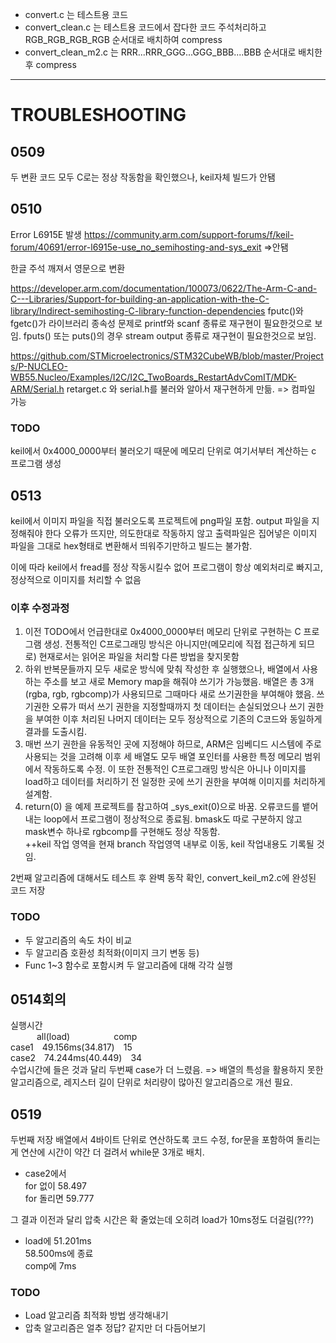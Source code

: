 - convert.c 는 테스트용 코드
- convert_clean.c 는 테스트용 코드에서 잡다한 코드 주석처리하고 RGB_RGB_RGB_RGB 순서대로 배치하여 compress
- convert_clean_m2.c 는 RRR...RRR_GGG...GGG_BBB....BBB 순서대로 배치한 후 compress

---
# TROUBLESHOOTING

## 0509   
두 변환 코드 모두 C로는 정상 작동함을 확인했으나, keil자체 빌드가 안됌

## 0510    
Error L6915E 발생
https://community.arm.com/support-forums/f/keil-forum/40691/error-l6915e-use_no_semihosting-and-sys_exit =>안됌

한글 주석 깨져서 영문으로 변환

https://developer.arm.com/documentation/100073/0622/The-Arm-C-and-C---Libraries/Support-for-building-an-application-with-the-C-library/Indirect-semihosting-C-library-function-dependencies
fputc()와 fgetc()가 라이브러리 종속성 문제로 printf와 scanf 종류로 재구현이 필요한것으로 보임.
fputs() 또는 puts()의 경우 stream output 종류로 재구현이 필요한것으로 보임.

https://github.com/STMicroelectronics/STM32CubeWB/blob/master/Projects/P-NUCLEO-WB55.Nucleo/Examples/I2C/I2C_TwoBoards_RestartAdvComIT/MDK-ARM/Serial.h
retarget.c 와 serial.h를 불러와 알아서 재구현하게 만듦. => 컴파일 가능

### TODO
keil에서 0x4000_0000부터 불러오기 때문에 메모리 단위로 여기서부터 계산하는 c 프로그램 생성

## 0513
keil에서 이미지 파일을 직접 불러오도록 프로젝트에 png파일 포함.
output 파일을 지정해줘야 한다 오류가 뜨지만, 의도한대로 작동하지 않고 출력파일은 집어넣은 이미지 파일을 그대로 hex형태로 변환해서 띄워주기만하고 빌드는 불가함.

이에 따라 keil에서 fread를 정상 작동시킬수 없어 프로그램이 항상 예외처리로 빠지고, 정상적으로 이미지를 처리할 수 없음

### 이후 수정과정
1. 이전 TODO에서 언급한대로 0x4000_0000부터 메모리 단위로 구현하는 C 프로그램 생성. 전통적인 C프로그래밍 방식은 아니지만(메모리에 직접 접근하게 되므로) 현재로서는 읽어온 파일을 처리할 다른 방법을 찾지못함
2. 하위 반복문들까지 모두 새로운 방식에 맞춰 작성한 후 실행했으나, 배열에서 사용하는 주소를 보고 새로 Memory map을 해줘야 쓰기가 가능했음. 배열은 총 3개(rgba, rgb, rgbcomp)가 사용되므로 그때마다 새로 쓰기권한을 부여해야 했음. 쓰기권한 오류가 떠서 쓰기 권한을 지정할때까지 첫 데이터는 손실되었으나 쓰기 권한을 부여한 이후 처리된 나머지 데이터는 모두 정상적으로 기존의 C코드와 동일하게 결과를 도출시킴.
3. 매번 쓰기 권한을 유동적인 곳에 지정해야 하므로, ARM은 임베디드 시스템에 주로 사용되는 것을 고려해 이후 세 배열도 모두 배열 포인터를 사용한 특정 메모리 범위에서 작동하도록 수정. 이 또한 전통적인 C프로그래밍 방식은 아니나 이미지를 load하고 데이터를 처리하기 전 일정한 곳에 쓰기 권한을 부여해 이미지를 처리하게 설계함.
4. return(0) 을 예제 프로젝트를 참고하여 _sys_exit(0)으로 바꿈. 오류코드를 뱉어내는 loop에서 프로그램이 정상적으로 종료됨. bmask도 따로 구분하지 않고 mask변수 하나로 rgbcomp를 구현해도 정상 작동함.\
++keil 작업 영역을 현재 branch 작업영역 내부로 이동, keil 작업내용도 기록될 것임.

2번째 알고리즘에 대해서도 테스트 후 완벽 동작 확인, convert_keil_m2.c에 완성된 코드 저장

### TODO
- 두 알고리즘의 속도 차이 비교
- 두 알고리즘 호환성 최적화(이미지 크기 변동 등)
- Func 1~3 함수로 포함시켜 두 알고리즘에 대해 각각 실행

## 0514회의
실행시간\
&emsp;&emsp;&emsp;all(load)&emsp;&emsp;&emsp;&emsp;&emsp;comp\
case1&emsp;49.156ms(34.817)&emsp;15\
case2&emsp;74.244ms(40.449)&emsp;34\
수업시간에 들은 것과 달리 두번째 case가 더 느렸음. => 배열의 특성을 활용하지 못한 알고리즘으로, 레지스터 길이 단위로 처리량이 많아진 알고리즘으로 개선 필요.

## 0519
두번째 저장 배열에서 4바이트 단위로 연산하도록 코드 수정, for문을 포함하여 돌리는게 연산에 시간이 약간 더 걸려서 while문 3개로 배치.
- case2에서\
for 없이 58.497\
for 돌리면 59.777

그 결과 이전과 달리 압축 시간은 확 줄었는데 오히려 load가 10ms정도 더걸림(???)
- load에 51.201ms\
58.500ms에 종료\
comp에 7ms

### TODO
- Load 알고리즘 최적화 방법 생각해내기
- 압축 알고리즘은 얼추 정답? 같지만 더 다듬어보기

